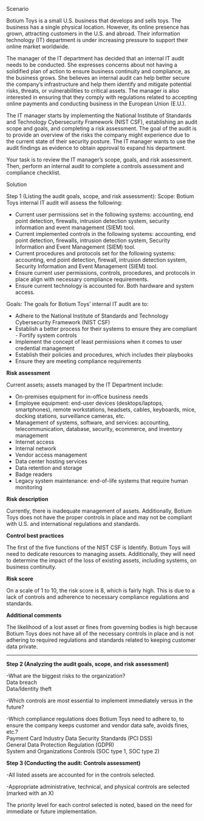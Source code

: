 Scenario

Botium Toys is a small U.S. business that develops and sells toys. The business has a single physical location. However, its online presence has grown, attracting customers in the U.S. and abroad. Their information technology (IT) department is under increasing pressure to support their online market worldwide.

The manager of the IT department has decided that an internal IT audit needs to be conducted. She expresses concerns about not having a solidified plan of action to ensure business continuity and compliance, as the business grows. She believes an internal audit can help better secure the company’s infrastructure and help them identify and mitigate potential risks, threats, or vulnerabilities to critical assets. The manager is also interested in ensuring that they comply with regulations related to accepting online payments and conducting business in the European Union (E.U.).

The IT manager starts by implementing the National Institute of Standards and Technology Cybersecurity Framework (NIST CSF), establishing an audit scope and goals, and completing a risk assessment. The goal of the audit is to provide an overview of the risks the company might experience due to the current state of their security posture. The IT manager wants to use the audit findings as evidence to obtain approval to expand his department.

Your task is to review the IT manager’s scope, goals, and risk assessment. Then, perform an internal audit to complete a controls assessment and compliance checklist.


Solution

Step 1 (Listing the audit goals, scope, and risk assessment):
Scope:
Botium Toys internal IT audit will assess the following:
- Current user permissions set in the following systems: accounting, end point detection, firewalls, intrusion detection system, security information and event management (SIEM) tool. 
- Current implemented controls in the following systems: accounting, end point detection, firewalls, intrusion detection system, Security Information and Event Management (SIEM) tool. 
- Current procedures and protocols set for the following systems: accounting, end point detection, firewall, intrusion detection system, Security Information and Event Management (SIEM) tool. 
- Ensure current user permissions, controls, procedures, and protocols in place align with necessary compliance requirements. 
- Ensure current technology is accounted for. Both hardware and system access.

Goals:
The goals for Botium Toys’ internal IT audit are to:
- Adhere to the National Institute of Standards and Technology Cybersecurity Framework (NIST CSF) 
- Establish a better process for their systems to ensure they are compliant - Fortify system controls 
- Implement the concept of least permissions when it comes to user credential management 
- Establish their policies and procedures, which includes their playbooks 
- Ensure they are meeting compliance requirements

**Risk assessment**

Current assets; assets managed by the IT Department include:
- On-premises equipment for in-office business needs 
- Employee equipment: end-user devices (desktops/laptops, smartphones), remote workstations, headsets, cables, keyboards, mice, docking stations, surveillance cameras, etc. 
- Management of systems, software, and services: accounting, telecommunication, database, security, ecommerce, and inventory management 
- Internet access 
- Internal network 
- Vendor access management 
- Data center hosting services 
- Data retention and storage 
- Badge readers 
- Legacy system maintenance: end-of-life systems that require human monitoring

**Risk description**

Currently, there is inadequate management of assets. Additionally, Botium Toys does not have the proper controls in place and may not be compliant with U.S. and international regulations and standards.

**Control best practices**

The first of the five functions of the NIST CSF is Identify. Botium Toys will need to dedicate resources to managing assets. Additionally, they will need to determine the impact of the loss of existing assets, including systems, on business continuity.

**Risk score**

On a scale of 1 to 10, the risk score is 8, which is fairly high. This is due to a lack of controls and adherence to necessary compliance regulations and standards.

**Additional comments**

The likelihood of a lost asset or fines from governing bodies is high because Botium Toys does not have all of the necessary controls in place and is not adhering to required regulations and standards related to keeping customer data private.
_________________________________________________________________________________________________________________________________________________________________________________________________________________________________________________________
**Step 2 (Analyzing the audit goals, scope, and risk assessment)**

-What are the biggest risks to the organization?  
Data breach  
Data/Identity theft


-Which controls are most essential to implement immediately versus in the future?  


-Which compliance regulations does Botium Toys need to adhere to, to ensure the company keeps customer and vendor data safe, avoids fines, etc.?  
Payment Card Industry Data Security Standards (PCI DSS)  
General Data Protection Regulation (GDPR)  
System and Organizations Controls (SOC type 1, SOC type 2)  

**Step 3 (Conducting the audit: Controls assessment)**

-All listed assets are accounted for in the controls selected.

-Appropriate administrative, technical, and physical controls are selected (marked with an X)

The priority level for each control selected is noted, based on the need for immediate or future implementation.


